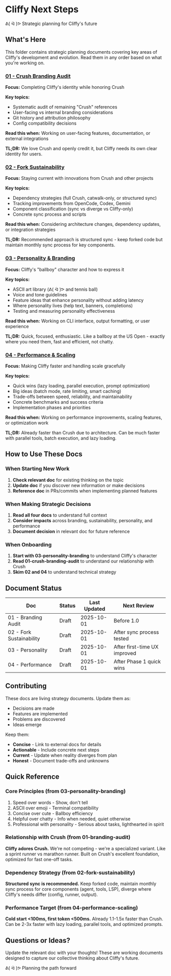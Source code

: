 # Cliffy Next Steps

ᕕ( ᐛ )ᕗ  Strategic planning for Cliffy's future

## What's Here

This folder contains strategic planning documents covering key areas of Cliffy's development and evolution. Read them in any order based on what you're working on.

### [01 - Crush Branding Audit](./01-crush-branding-audit.md)

**Focus:** Completing Cliffy's identity while honoring Crush

**Key topics:**
- Systematic audit of remaining "Crush" references
- User-facing vs internal branding considerations
- Git history and attribution philosophy
- Config compatibility decisions

**Read this when:** Working on user-facing features, documentation, or external integrations

**TL;DR:** We love Crush and openly credit it, but Cliffy needs its own clear identity for users.

### [02 - Fork Sustainability](./02-fork-sustainability.md)

**Focus:** Staying current with innovations from Crush and other projects

**Key topics:**
- Dependency strategies (full Crush, catwalk-only, or structured sync)
- Tracking improvements from OpenCode, Codex, Gemini
- Component classification (sync vs diverge vs Cliffy-only)
- Concrete sync process and scripts

**Read this when:** Considering architecture changes, dependency updates, or integration strategies

**TL;DR:** Recommended approach is structured sync - keep forked code but maintain monthly sync process for key components.

### [03 - Personality & Branding](./03-personality-branding.md)

**Focus:** Cliffy's "ballboy" character and how to express it

**Key topics:**
- ASCII art library (ᕕ( ᐛ )ᕗ and tennis ball)
- Voice and tone guidelines
- Feature ideas that enhance personality without adding latency
- Where personality lives (help text, banners, completions)
- Testing and measuring personality effectiveness

**Read this when:** Working on CLI interface, output formatting, or user experience

**TL;DR:** Quick, focused, enthusiastic. Like a ballboy at the US Open - exactly where you need them, fast and efficient, not chatty.

### [04 - Performance & Scaling](./04-performance-scaling.md)

**Focus:** Making Cliffy faster and handling scale gracefully

**Key topics:**
- Quick wins (lazy loading, parallel execution, prompt optimization)
- Big ideas (batch mode, rate limiting, smart caching)
- Trade-offs between speed, reliability, and maintainability
- Concrete benchmarks and success criteria
- Implementation phases and priorities

**Read this when:** Working on performance improvements, scaling features, or optimization work

**TL;DR:** Already faster than Crush due to architecture. Can be much faster with parallel tools, batch execution, and lazy loading.

## How to Use These Docs

### When Starting New Work

1. **Check relevant doc** for existing thinking on the topic
2. **Update doc** if you discover new information or make decisions
3. **Reference doc** in PRs/commits when implementing planned features

### When Making Strategic Decisions

1. **Read all four docs** to understand full context
2. **Consider impacts** across branding, sustainability, personality, and performance
3. **Document decision** in relevant doc for future reference

### When Onboarding

1. **Start with 03-personality-branding** to understand Cliffy's character
2. **Read 01-crush-branding-audit** to understand our relationship with Crush
3. **Skim 02 and 04** to understand technical strategy

## Document Status

| Doc | Status | Last Updated | Next Review |
|-----|--------|--------------|-------------|
| 01 - Branding Audit | Draft | 2025-10-01 | Before 1.0 |
| 02 - Fork Sustainability | Draft | 2025-10-01 | After sync process tested |
| 03 - Personality | Draft | 2025-10-01 | After first-time UX improved |
| 04 - Performance | Draft | 2025-10-01 | After Phase 1 quick wins |

## Contributing

These docs are living strategy documents. Update them as:
- Decisions are made
- Features are implemented
- Problems are discovered
- Ideas emerge

Keep them:
- **Concise** - Link to external docs for details
- **Actionable** - Include concrete next steps
- **Current** - Update when reality diverges from plan
- **Honest** - Document trade-offs and unknowns

## Quick Reference

### Core Principles (from 03-personality-branding)

1. Speed over words - Show, don't tell
2. ASCII over emoji - Terminal compatibility
3. Concise over cute - Ballboy efficiency
4. Helpful over chatty - Info when needed, quiet otherwise
5. Professional with personality - Serious about tasks, lighthearted in spirit

### Relationship with Crush (from 01-branding-audit)

**Cliffy adores Crush.** We're not competing - we're a specialized variant. Like a sprint runner vs marathon runner. Built on Crush's excellent foundation, optimized for fast one-off tasks.

### Dependency Strategy (from 02-fork-sustainability)

**Structured sync is recommended.** Keep forked code, maintain monthly sync process for core components (agent, tools, LSP), diverge where Cliffy's needs differ (config, runner, output).

### Performance Target (from 04-performance-scaling)

**Cold start <100ms, first token <500ms.** Already 1.1-1.5x faster than Crush. Can be 2-3x faster with lazy loading, parallel tools, and optimized prompts.

## Questions or Ideas?

Update the relevant doc with your thoughts! These are working documents designed to capture our collective thinking about Cliffy's future.

ᕕ( ᐛ )ᕗ  Planning the path forward
